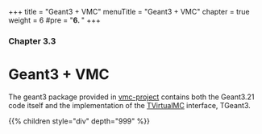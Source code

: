 +++
title = "Geant3 + VMC"
menuTitle = "Geant3 + VMC"
chapter = true
weight = 6
#pre = "<b>6. </b>"
+++

### Chapter 3.3

# Geant3 + VMC

The geant3 package provided in [vmc-project](https://github.com/vmc-project) contains both the Geant3.21 code itself and the implementation of the [TVirtualMC](https://vmc-project.github.io/vmc/html/classTVirtualMC.html) interface, TGeant3.

{{% children style="div" depth="999" %}}
